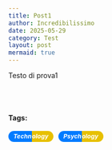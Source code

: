 ```yaml
---
title: Post1
author: Incredibilissimo
date: 2025-05-29
category: Test
layout: post
mermaid: true
---
```


Testo di prova1

<br><br>

<h4>Tags:</h4>
<div class="tags">
  <h5 class="tag-item">
    <span class="pill pill-left">Techn</span><span class="pill pill-right">ology</span>
  </h5>
  <h5 class="tag-item">
    <span class="pill pill-left">Psych</span><span class="pill pill-right">ology</span>
  </h5>
</div>

<style>
  .tags {
    display: flex;
    gap: 10px;
    flex-wrap: wrap;
  }

  .tag-item {
    display: inline-flex;
    margin: 0;
    font-size: 12px;
    font-weight: bold;
    line-height: 1;
  }

  .pill {
    display: inline-block;
    color: #fff;
    line-height: 1;
  }

  .pill-left {
    background-color: #007BFF;
    border-top-left-radius: 20px;
    border-bottom-left-radius: 20px;
    padding: 5px 1px 5px 10px; /* meno spazio a destra */
  }

  .pill-right {
    background-color: #e7c000;
    border-top-right-radius: 20px;
    border-bottom-right-radius: 20px;
    padding: 5px 10px 5px 0px; /* meno spazio a sinistra */
  }
</style>
